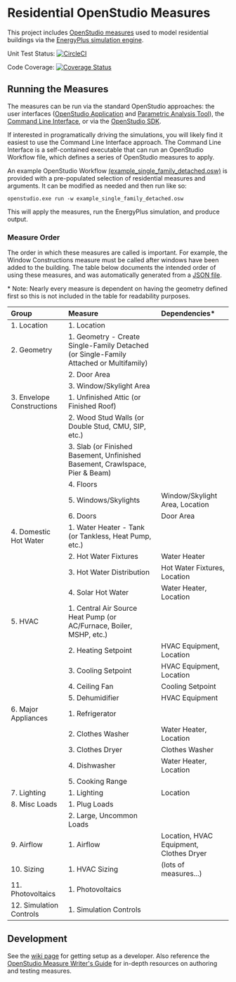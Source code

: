 Residential OpenStudio Measures
===============

This project includes [OpenStudio measures](http://nrel.github.io/OpenStudio-user-documentation/getting_started/about_measures/) used to model residential buildings via the [EnergyPlus simulation engine](http://energyplus.net/).

Unit Test Status: [![CircleCI](https://circleci.com/gh/NREL/OpenStudio-BEopt/tree/master.svg?style=svg)](https://circleci.com/gh/NREL/OpenStudio-BEopt/tree/master)

Code Coverage: [![Coverage Status](https://coveralls.io/repos/github/NREL/OpenStudio-Beopt/badge.svg?branch=master)](https://coveralls.io/github/NREL/OpenStudio-Beopt?branch=master)

<!--* [Outputs](#outputs)-->

## Running the Measures

The measures can be run via the standard OpenStudio approaches: the user interfaces ([OpenStudio Application](http://nrel.github.io/OpenStudio-user-documentation/reference/openstudio_application_interface/) and [Parametric Analysis Tool](http://nrel.github.io/OpenStudio-user-documentation/reference/parametric_analysis_tool_2/)), the [Command Line Interface](http://nrel.github.io/OpenStudio-user-documentation/reference/command_line_interface/), or via the [OpenStudio SDK](https://openstudio-sdk-documentation.s3.amazonaws.com/index.html).

If interested in programatically driving the simulations, you will likely find it easiest to use the Command Line Interface approach. The Command Line Interface is a self-contained executable that can run an OpenStudio Workflow file, which defines a series of OpenStudio measures to apply.

An example OpenStudio Workflow [(example_single_family_detached.osw)](https://github.com/NREL/OpenStudio-BEopt/blob/master/workflows/example_single_family_detached.osw) is provided with a pre-populated selection of residential measures and arguments. It can be modified as needed and then run like so:

`openstudio.exe run -w example_single_family_detached.osw`

This will apply the measures, run the EnergyPlus simulation, and produce output. 

<!--

## Workflows

These measures can be used in different workflows:
* [Create Model](#workflow-create-model) - Build up a model from scratch.
* [Modify Model](#workflow-modify-model) - Apply a measure to an existing model.
* [Create Model from Geometry](#workflow-create-model-from-geometry) - Build up a model on top of an existing geometry.

### Workflow: Create Model

Status: **Available**

![Create Model Diagram](https://cloud.githubusercontent.com/assets/5861765/25581277/308515a2-2e44-11e7-88c2-7f9bca55bb5c.png)

The Create Model workflow allows building up a complete residential building model from an [empty seed](https://github.com/NREL/OpenStudio-BEopt/blob/master/seeds/EmptySeedModel.osm) and calling a series of measures. The measures should be applied according to the specified [measure order](#measure-order).

This workflow includes simple geometry measures to quickly develop 3D building geometry from text-based inputs (floor area, foundation type, number of stories, etc.). These measures are not meant to replace more sophisticated geometry approaches.

### Workflow: Modify Model

Status: **Available**

![Modify Model Workflow Diagram](https://cloud.githubusercontent.com/assets/5861765/25581274/2c469998-2e44-11e7-9ed0-d08eec6f6178.png)

Most of these measures were written to be reusable for existing building retrofits. For example, while the dishwasher measure adds a dishwasher to a model without a dishwasher, the same measure will replace a dishwasher that already exists in an existing building model (rather than adding an additional dishwasher to the model). This could be used to evaluate an EnergyStar dishwasher replacement, for example.

While some of these measures may work on any user-created OpenStudio model, they have only been tested on, and are primarily intended to operate on, models created via one of the supported [Workflows](#workflows).

### Workflow: Create Model From Geometry

Status: **Not Yet Available**

![Create Model From Geometry](https://cloud.githubusercontent.com/assets/5861765/25557648/f77be4e2-2cd2-11e7-9837-33840cadd369.png)

In the future, we plan to support workflows where the geometry is defined not through our geometry measures, but through the OpenStudio Geometry Editor or SketchUp. There is currently no timeline for when this workflow will become available.

-->

### Measure Order

The order in which these measures are called is important. For example, the Window Constructions measure must be called after windows have been added to the building. The table below documents the intended order of using these measures, and was automatically generated from a [JSON file](https://github.com/NREL/OpenStudio-BEopt/blob/master/workflows/measure-info.json).

<nowiki>*</nowiki> Note: Nearly every measure is dependent on having the geometry defined first so this is not included in the table for readability purposes.

<!--- The below table is automated via a rake task -->
<!--- MEASURE_WORKFLOW_START -->
|Group|Measure|Dependencies*|
|:---|:---|:---|
|1. Location|1. Location||
|2. Geometry|1. Geometry - Create Single-Family Detached (or Single-Family Attached or Multifamily)||
||2. Door Area||
||3. Window/Skylight Area||
|3. Envelope Constructions|1. Unfinished Attic (or Finished Roof)||
||2. Wood Stud Walls (or Double Stud, CMU, SIP, etc.)||
||3. Slab (or Finished Basement, Unfinished Basement, Crawlspace, Pier & Beam)||
||4. Floors||
||5. Windows/Skylights|Window/Skylight Area, Location|
||6. Doors|Door Area|
|4. Domestic Hot Water|1. Water Heater - Tank (or Tankless, Heat Pump, etc.)||
||2. Hot Water Fixtures|Water Heater|
||3. Hot Water Distribution|Hot Water Fixtures, Location|
||4. Solar Hot Water|Water Heater, Location|
|5. HVAC|1. Central Air Source Heat Pump (or AC/Furnace, Boiler, MSHP, etc.)||
||2. Heating Setpoint|HVAC Equipment, Location|
||3. Cooling Setpoint|HVAC Equipment, Location|
||4. Ceiling Fan|Cooling Setpoint|
||5. Dehumidifier|HVAC Equipment|
|6. Major Appliances|1. Refrigerator||
||2. Clothes Washer|Water Heater, Location|
||3. Clothes Dryer|Clothes Washer|
||4. Dishwasher|Water Heater, Location|
||5. Cooking Range||
|7. Lighting|1. Lighting|Location|
|8. Misc Loads|1. Plug Loads||
||2. Large, Uncommon Loads||
|9. Airflow|1. Airflow|Location, HVAC Equipment, Clothes Dryer|
|10. Sizing|1. HVAC Sizing|(lots of measures...)|
|11. Photovoltaics|1. Photovoltaics||
|12. Simulation Controls|1. Simulation Controls||
<!--- MEASURE_WORKFLOW_END -->

<!---
## Outputs

These measures allow multiple outputs to be calculated:
* [Simulation Results](#output-simulation-results) - Standard EnergyPlus annual and time series results by end use.
* [Utility Bills](#output-utility-bills) - Simple of complex residential utility bills.
* [Energy Rating Index (ERI)](#output-energy-rating-index-eri) - Calculation for the 301 Standard/HERS Index.

### Output: Simulation Results

Status: **Available**

Description pending.

### Output: Utility Bills

Status: **Under Development**

Description pending.

### Output: Energy Rating Index (ERI)

Status: **Under Development**

Calculations are under development for ANSI/RESNET 301-2014 "Standard for the Calculation and Labeling of the Energy Performance of Low-Rise Residential Buildings using the HERS Index". This metric is also a performance compliance path in the 2015 IECC. 

Note that because the calculation involves performing multiple simulations (e.g., the Reference Home and Rated Home), a custom workflow will be developed to support this.
-->

## Development

See the [wiki page](https://github.com/NREL/OpenStudio-BEopt/wiki/Development) for getting setup as a developer. Also reference the [OpenStudio Measure Writer's Guide](http://nrel.github.io/OpenStudio-user-documentation/reference/measure_writing_guide/) for in-depth resources on authoring and testing measures.
